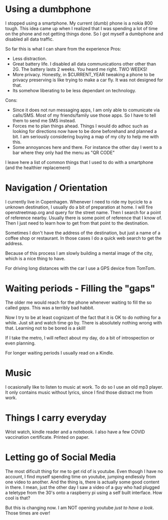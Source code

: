 # Using a dumbphone
I stopped using a smartphone. My current (dumb) phone is a nokia 800 tough.
This idea came up when I realized that I was spending a lot of time on the phone and not getting things done. 
So I got myself a dumbphone and disabled all data traffic. 

So far this is what I can share from the experience
Pros:
* Less distraction.
* Great battery life. I disabled all data communications other other than 2G. The battery lasts 2 weeks. You heard me right. TWO WEEKS! 
* More privacy. Honestly, in $CURRENT_YEAR tweaking a phone to be privacy preserving is like trying to make a car fly. It was not designed for that.
* Its somehow liberating to be less dependant on technology.

Cons:
* Since it does not run messaging apps, I am only able to comunicate via calls/SMS. Most of my friends/family use those apps. So I have to tell them to send me SMS instead.
* Forces me to plan things ahead. Things I would do adhoc such as looking for directions now have to be done beforehand and planned a bit. I am seriously considering buying a map of my city to help me with this.
* Some annoyances here and there. For instance the other day I went to a bar where they only had the menu as "QR CODE"

I leave here a list of common things that I used to do with a
smartphone (and the healthier replacement)

# Navigation / Orientation
I currently live in Copenhagen. Whenever I need to ride my bycicle to a unknown destination, I usually do a bit of preparation at home.
I will fire openstreetmap.org and query for the street name. 
Then I search for a point of reference nearby. Usually there is some point of reference that I know of.
Then I just need to learn how to get from that point to the destination. 

Sometimes I don't have the address of the destination, but just a name of a coffee shop or restaurant. In those cases I do a quick web search to get the address.

Because of this process I am slowly building a mental image of the city, which is a nice thing to have. 

For driving long distances with the car I use a GPS device from TomTom. 

# Waiting periods - Filling the "gaps"
The older me would reach for the phone whenever waiting to fill the so called *gaps*. This was a terribly bad habbit.

Now I try to be at least cognizant of the fact that it is OK to do nothing for a while. Just sit and watch time go by. There is absolutely nothing wrong with that. Learning not to be bored is a skill!

If I take the metro, I will reflect about my day, do a bit of introspection or even planning. 

For longer waiting periods I usually read on a Kindle.

# Music
I ocasionally like to listen to music at work. To do so I use an old mp3 player. It only contains music without lyrics, since I find those distract me from work. 

# Things I carry everyday
Wrist watch, kindle reader and a notebook. I also have a few COVID vaccination certificate. Printed on paper.

# Letting go of Social Media
The most dificult thing for me to get rid of is youtube. Even though I have no account, I find myself spending time on youtube, jumping endlessly from one video to another. And the thing is, there is actually some good content in there. 
 I mean, just the other day I saw a video of a guy who had plugged a teletype from the 30's onto a raspberry pi using a self built interface. How cool is that? 

 But this is changing now. I am NOT opening youtube *just to have a look*. Those times are over!
